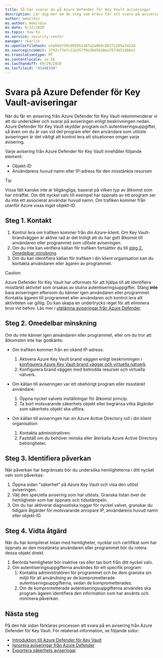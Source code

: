 ```yaml
---
title: Så här svarar du på Azure Defender för Key Vault aviseringar
description: Lär dig mer om de steg som krävs för att svara på aviseringar från Azure Defender för Key Vault.
author: memildin
ms.author: memildin
ms.date: 9/22/2020
ms.topic: how-to
ms.service: security-center
manager: rkarlin
ms.openlocfilehash: e3eb6b750c805951a67a2e869c862f1285a342a8
ms.sourcegitcommit: 3792cf7efc12e357f0e3b65638ea7673651db6e1
ms.translationtype: MT
ms.contentlocale: sv-SE
ms.lasthandoff: 09/29/2020
ms.locfileid: "91448330"
---
```

# <a name="respond-to-azure-defender-for-key-vault-alerts"></a>Svara på Azure Defender för Key Vault-aviseringar
När du får en avisering från Azure Defender för Key Vault rekommenderar vi att du undersöker och svarar på aviseringen enligt beskrivningen nedan. Azure Defender för Key Vault skyddar program och autentiseringsuppgifter, så även om du är van vid det program eller den användare som utlöste aviseringen är det viktigt att kontrol lera att situationen omger varje avisering.  

Varje avisering från Azure Defender för Key Vault innehåller följande element:

- Objekt-ID
- Användarens huvud namn eller IP-adress för den misstänkta resursen

> [!TIP]
> Vissa fält kanske inte är tillgängliga, baserat på vilken *typ* av åtkomst som har inträffat. Om ditt nyckel valv till exempel har öppnats av ett program ser du inte ett associerat användar huvud namn. Om trafiken kommer från utanför Azure visas inget objekt-ID.

## <a name="step-1-contact"></a>Steg 1. Kontakt

1. Kontrol lera om trafiken kommer från din Azure-klient. Om Key Vault-brandväggen är aktive rad är det troligt att du har gett åtkomst till användaren eller programmet som utlöste aviseringen.
1. Om du inte kan verifiera källan för trafiken fortsätter du till [steg 2. Omedelbar minskning](#step-2-immediate-mitigation).
1. Om du kan identifiera källan för trafiken i din klient organisation kan du kontakta användaren eller ägaren av programmet. 

> [!CAUTION]
> Azure Defender för Key Vault har utformats för att hjälpa till att identifiera misstänkt aktivitet som orsakas av stulna autentiseringsuppgifter. Stäng **inte** bara aviseringen eftersom du känner igen användaren eller programmet. Kontakta ägaren till programmet eller användaren och kontrol lera att aktiviteten var giltig. Du kan skapa en undertrycks regel för att eliminera brus vid behov. Läs mer i [utelämna aviseringar från Azure Defender](alerts-suppression-rules.md).


## <a name="step-2-immediate-mitigation"></a>Steg 2. Omedelbar minskning 
Om du inte känner igen användaren eller programmet, eller om du tror att åtkomsten inte har godkänts:

- Om trafiken kommer från en okänd IP-adress:
    1. Aktivera Azure Key Vault brand väggen enligt beskrivningen i [konfigurera Azure Key Vault brand väggar och virtuella nätverk](../key-vault/general/network-security.md).
    1. Konfigurera brand väggen med betrodda resurser och virtuella nätverk.

- Om källan till aviseringen var ett obehörigt program eller misstänkt användare:
    1. Öppna nyckel valvets inställningar för åtkomst princip.
    1. Ta bort motsvarande säkerhets objekt eller begränsa vilka åtgärder som säkerhets objekt ska utföra.  

- Om källan till aviseringen har en Azure Active Directory roll i din klient organisation:
    1. Kontakta administratören.
    1. Fastställ om du behöver minska eller återkalla Azure Active Directory behörigheter.

## <a name="step-3-identify-impact"></a>Steg 3. Identifiera påverkan 
När påverkan har begränsats bör du undersöka hemligheterna i ditt nyckel valv som påverkas:
1. Öppna sidan "säkerhet" på Azure Key Vault och visa den utlöst aviseringen.
1. Välj den speciella avisering som har utlösts.
    Granska listan över de hemligheter som har öppnats och tidsstämpeln.
1. Om du har aktiverat diagnostiska loggar för nyckel valvet, granskar du tidigare åtgärder för motsvarande anropare IP, användarens huvud namn eller objekt-ID.  

## <a name="step-4-take-action"></a>Steg 4. Vidta åtgärd 
När du har kompilerat listan med hemligheter, nycklar och certifikat som har öppnats av den misstänkta användaren eller programmet bör du rotera dessa objekt direkt.

1. Berörda hemligheter bör inaktive ras eller tas bort från ditt nyckel valv.
1. Om autentiseringsuppgifterna användes för ett specifik program:
    1. Kontakta administratören för programmet och be dem granska sin miljö för all användning av de komprometterade autentiseringsuppgifterna, sedan de komprometterades.
    1. Om de komprometterade autentiseringsuppgifterna användes ska program ägaren identifiera den information som har använts och minimera påverkan.


## <a name="next-steps"></a>Nästa steg

På den här sidan förklaras processen att svara på en avisering från Azure Defender för Key Vault. För relaterad information, se följande sidor:

- [Introduktion till Azure Defender för Key Vault](defender-for-key-vault-introduction.md)
- [Ignorera aviseringar från Azure Defender](alerts-suppression-rules.md)
- [Exportera säkerhets aviseringar](continuous-export.md)
